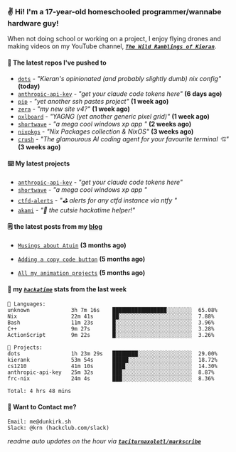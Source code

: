### ✌️ Hi! I'm a 17-year-old homeschooled programmer/wannabe hardware guy!

When not doing school or working on a project, I enjoy flying drones and making videos on my YouTube channel, [**_`The Wild Ramblings of Kieran`_**](https://youtube.com/@kieran.rambles).

#### 👷 The latest repos I've pushed to

- [`dots`](https://github.com/taciturnaxolotl/dots) - _"Kieran's opinionated (and probably slightly dumb) nix config"_ **(today)**
- [`anthropic-api-key`](https://github.com/taciturnaxolotl/anthropic-api-key) - _"get your claude code tokens here"_ **(6 days ago)**
- [`pip`](https://github.com/taciturnaxolotl/pip) - _"yet another ssh pastes project"_ **(1 week ago)**
- [`zera`](https://github.com/taciturnaxolotl/zera) - _"my new site v4?"_ **(1 week ago)**
- [`pxlboard`](https://github.com/taciturnaxolotl/pxlboard) - _"YAGNG (yet another generic pixel grid)"_ **(1 week ago)**
- [`shortwave`](https://github.com/taciturnaxolotl/shortwave) - _"a mega cool windows xp app "_ **(2 weeks ago)**
- [`nixpkgs`](https://github.com/NixOS/nixpkgs) - _"Nix Packages collection & NixOS"_ **(3 weeks ago)**
- [`crush`](https://github.com/charmbracelet/crush) - _"The glamourous AI coding agent for your favourite terminal 💘"_ **(3 weeks ago)**

#### ⌨️ My latest projects

- [`anthropic-api-key`](https://github.com/taciturnaxolotl/anthropic-api-key) - _"get your claude code tokens here"_
- [`shortwave`](https://github.com/taciturnaxolotl/shortwave) - _"a mega cool windows xp app "_
- [`ctfd-alerts`](https://github.com/taciturnaxolotl/ctfd-alerts) - _"⛳ alerts for any ctfd instance via ntfy "_
- [`akami`](https://github.com/taciturnaxolotl/akami) - _"🌷 the cutsie hackatime helper!"_

#### 🗒️ the latest posts from my [blog](https://dunkirk.sh)

- [`Musings about Atuin`](https://dunkirk.sh/blog/atuin/) **(3 months ago)**

- [`Adding a copy code button`](https://dunkirk.sh/blog/adding-a-copy-button/) **(5 months ago)**

- [`All my animation projects`](https://dunkirk.sh/blog/my-animations/) **(5 months ago)**



#### 📡 my [_`hackatime`_](https://waka.hackclub.com) stats from the last week

```text
💾 Languages:
unknown             3h 7m 16s    █████████████████░░░░░░░░  65.08%
Nix                 22m 41s      ██░░░░░░░░░░░░░░░░░░░░░░░  7.88%
Bash                11m 23s      █░░░░░░░░░░░░░░░░░░░░░░░░  3.96%
C++                 9m 27s       █░░░░░░░░░░░░░░░░░░░░░░░░  3.28%
ActionScript        9m 22s       █░░░░░░░░░░░░░░░░░░░░░░░░  3.26%

💼 Projects:
dots                1h 23m 29s   ████████░░░░░░░░░░░░░░░░░  29.00%
kierank             53m 54s      █████░░░░░░░░░░░░░░░░░░░░  18.72%
cs1210              41m 10s      ████░░░░░░░░░░░░░░░░░░░░░  14.30%
anthropic-api-key   25m 32s      ███░░░░░░░░░░░░░░░░░░░░░░  8.87%
frc-nix             24m 4s       ███░░░░░░░░░░░░░░░░░░░░░░  8.36%

Total: 4 hrs 48 mins
```

#### 📮 Want to Contact me?

```text
Email: me@dunkirk.sh
Slack: @krn (hackclub.com/slack)
```

_readme auto updates on the hour via [**`taciturnaxolotl/markscribe`**](https://github.com/taciturnaxolotl/markscribe)_
